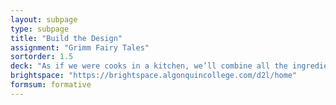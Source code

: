 ```yaml
---
layout: subpage
type: subpage
title: "Build the Design"
assignment: "Grimm Fairy Tales"
sortorder: 1.5
deck: "As if we were cooks in a kitchen, we’ll combine all the ingredients above to create a delicious typographic dish."
brightspace: "https://brightspace.algonquincollege.com/d2l/home"
formsum: formative
---
```

